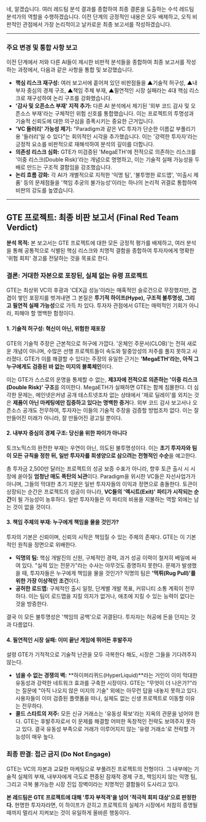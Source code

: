네, 알겠습니다. 여러 레드팀 분석 결과를 종합하여 최종 결론을 도출하는 수석 레드팀 분석가의 역할을 수행하겠습니다. 이전 단계의 긍정적인 내용은 모두 배제하고, 오직 비판적인 관점에서 가장 논리적이고 날카로운 최종 보고서를 작성하겠습니다.

---

### **주요 변경 및 통합 사항 보고**

이전 단계에서 저와 다른 AI들이 제시한 비판적 분석들을 종합하여 최종 보고서를 작성하는 과정에서, 다음과 같은 사항을 통합 및 보강했습니다.

*   **핵심 리스크 재구성:** 여러 보고서에 흩어져 있던 비판점들을 ▲기술적 허구성, ▲내부자 중심의 경제 구조, ▲책임 주체 부재, ▲필연적인 시장 실패라는 4대 핵심 리스크로 재구성하여 논리 구조를 강화했습니다.
*   **'감사 및 오픈소스 부재' 지적 추가:** 다른 AI 분석에서 제기된 '외부 코드 감사 및 오픈소스 부재'라는 구체적인 위험 신호를 통합했습니다. 이는 프로젝트의 투명성과 기술적 신뢰도에 대한 의구심을 증폭시키는 중요한 근거입니다.
*   **'VC 들러리' 가능성 제기:** "Paradigm과 같은 VC 투자가 단순한 이름값 부풀리기용 '들러리'일 수 있다"는 회의적인 시각을 추가했습니다. 이는 '강력한 투자자'라는 긍정적 요소를 비판적으로 재해석하여 분석의 깊이를 더합니다.
*   **의존성 리스크 심화:** GTE가 미검증된 'MegaETH'에 전적으로 의존하는 리스크를 '이중 리스크(Double Risk)'라는 개념으로 명명하고, 이는 기술적 실패 가능성을 두 배로 만드는 구조적 결함임을 강조했습니다.
*   **논리 흐름 강화:** 각 AI가 개별적으로 지적한 '익명 팀', '불투명한 로드맵', '미출시 제품' 등의 문제점들을 '책임 추궁의 불가능성'이라는 하나의 논리적 귀결로 통합하여 비판의 강도를 높였습니다.

---

## **GTE 프로젝트: 최종 비판 보고서 (Final Red Team Verdict)**

**분석 목적:** 본 보고서는 GTE 프로젝트에 대한 모든 긍정적 평가를 배제하고, 여러 분석을 통해 공통적으로 식별된 핵심 리스크와 치명적 결함을 종합하여 투자자에게 명확한 '위험 회피' 경고를 전달하는 것을 목표로 한다.

### **결론: 거대한 자본으로 포장된, 실체 없는 유령 프로젝트**

GTE는 최상위 VC의 후광과 'CEX급 성능'이라는 매혹적인 슬로건으로 무장했지만, 겹겹이 쌓인 포장지를 벗겨내면 그 본질은 **투기적 하이프(Hype), 구조적 불투명성, 그리고 필연적 실패 가능성**으로 가득 차 있다. 투자자 관점에서 GTE는 매력적인 기회가 아니라, 피해야 할 명백한 함정이다.

#### **1. 기술적 허구성: 혁신이 아닌, 위험한 재포장**

GTE의 기술적 주장은 근본적으로 허구에 가깝다. '온체인 주문서(CLOB)'는 전혀 새로운 개념이 아니며, 수많은 선행 프로젝트들이 속도와 탈중앙성의 저주를 풀지 못하고 사라졌다. GTE가 이를 해결할 수 있다는 주장의 유일한 근거는 **'MegaETH'라는, 아직 그 누구에게도 검증된 바 없는 미지의 블록체인**이다.

이는 GTE가 스스로의 운명을 통제할 수 없는, **제3자에 전적으로 의존하는 '이중 리스크(Double Risk)' 구조**를 의미한다. MegaETH가 실패하면 GTE는 함께 침몰한다. 더 심각한 문제는, 메인넷은커녕 공개 테스트넷조차 없는 상태에서 '제로 딜레이'를 외치는 것은 **제품이 아닌 마케팅에만 집중하고 있다는 명백한 증거**다. 외부 코드 감사 보고서나 오픈소스 공개도 전무하여, 투자자는 이들의 기술적 주장을 검증할 방법조차 없다. 이는 잘 만들어진 미래가 아니라, 잘 만들어진 광고일 뿐이다.

#### **2. 내부자 중심의 경제 구조: 당신을 위한 파이가 아니다**

토크노믹스의 완전한 부재는 우연이 아닌, 의도된 불투명성이다. 이는 **초기 투자자와 팀이 모든 규칙을 정한 뒤, 일반 투자자를 희생양으로 삼으려는 전형적인 수순**을 예고한다.

총 투자금 2,500만 달러는 프로젝트의 성공 보증 수표가 아니라, 향후 토큰 출시 시 시장에 쏟아질 **엄청난 매도 폭탄의 뇌관**이다. Paradigm을 위시한 VC들은 자선사업가가 아니며, 그들의 막대한 초기 지분은 일반 투자자들의 이익과 정면으로 충돌한다. 토큰이 상장되는 순간은 프로젝트의 성공이 아니라, **VC들의 '엑시트(Exit)' 파티가 시작되는 순간**이 될 가능성이 농후하다. 일반 투자자들은 이 파티의 비용을 지불하는 역할 외에는 남는 것이 없을 것이다.

#### **3. 책임 주체의 부재: 누구에게 책임을 물을 것인가?**

투자의 기본은 신뢰이며, 신뢰의 시작은 책임질 수 있는 주체의 존재다. GTE는 이 기본적인 원칙을 정면으로 위배한다.

*   **익명의 팀:** 핵심 개발진의 신원, 구체적인 경력, 과거 성공 이력이 철저히 베일에 싸여 있다. "실력 있는 전문가"라는 수사는 아무것도 증명하지 못한다. 문제가 발생했을 때, 투자자들은 누구에게 책임을 물을 것인가? 익명의 팀은 **'먹튀(Rug Pull)'를 위한 가장 이상적인 조건**이다.
*   **공허한 로드맵:** 구체적인 출시 일정, 단계별 개발 목표, 커뮤니티 소통 계획이 전무하다. 이는 팀이 로드맵을 지킬 의지가 없거나, 애초에 지킬 수 있는 능력이 없다는 것을 방증한다.

결국 이 모든 불투명성은 '책임의 공백'으로 귀결된다. 투자자는 허공에 돈을 던지는 것과 다름없다.

#### **4. 필연적인 시장 실패: 이미 끝난 게임에 뛰어든 후발주자**

설령 GTE가 기적적으로 기술적 난관을 모두 극복한다 해도, 시장은 그들을 기다려주지 않는다.

*   **넘을 수 없는 경쟁의 벽:** **하이퍼리퀴드(HyperLiquid)**라는 거인이 이미 막대한 유동성과 강력한 네트워크 효과를 구축한 시장이다. GTE는 "무엇이 더 나은가?"라는 질문에 "아직 나오지 않은 미지의 기술" 외에는 아무런 답을 내놓지 못하고 있다. 사용자들이 이미 검증된 플랫폼을 떠나, 실체도 없는 신생 프로젝트로 이동할 이유는 전무하다.
*   **콜드 스타트의 저주:** 모든 신규 거래소는 '유동성 확보'라는 지옥의 관문을 넘어야 한다. GTE는 후발주자로서 이 문제를 해결할 어떠한 독창적인 전략도 보여주지 못하고 있다. 결국 유동성 부족으로 거래가 이루어지지 않는 '유령 거래소'로 전락할 가능성이 매우 높다.

### **최종 판결: 접근 금지 (Do Not Engage)**

GTE는 VC의 자본과 교묘한 마케팅으로 부풀려진 프로젝트의 전형이다. 그 내부에는 기술적 실체의 부재, 내부자에게 극도로 편중된 잠재적 경제 구조, 책임지지 않는 익명 팀, 그리고 극복 불가능한 시장 진입 장벽이라는 치명적인 결함들이 도사리고 있다.

**본 레드팀은 GTE 프로젝트에 대해 '투자 부적격'을 넘어 '적극적 회피 대상'으로 판정한다.** 현명한 투자자라면, 이 하이프가 걷히고 프로젝트의 실체가 시장에서 처참히 증명될 때까지 멀리서 지켜보는 것이 유일하게 올바른 행동이다.
